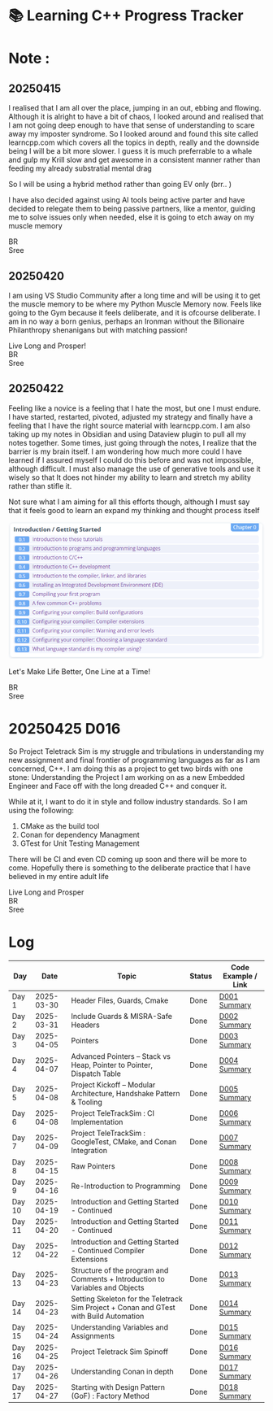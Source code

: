 # 📚 Learning C++ Progress Tracker

# Note :

## 20250415

I realised that I am all over the place, jumping in an out, ebbing and flowing. Although it is alright to have a bit of chaos, I looked around and realised that I am not going deep enough to have that sense of understanding to scare away my imposter syndrome. So I looked around and found this site called learncpp.com which covers all the topics in depth, really and the downside being I will be a bit more slower. I guess it is much preferrable to a whale and gulp my Krill slow and get awesome in a consistent manner rather than feeding my already substratial mental drag

So I will be using a hybrid method rather than going EV only (brr.. )

I have also decided against using AI tools being active parter and have decided to relegate them to being passive partners, like a mentor, guiding me to solve issues only when needed, else it is going to etch away on my muscle memory

BR<br>
Sree

## 20250420

I am using VS Studio Community after a long time and will be using it to get the muscle memory to be where my Python Muscle Memory now. Feels like going to the Gym because it feels deliberate, and it is ofcourse deliberate. I am in no way a born genius, perhaps an Ironman without the Bilionaire Philanthropy shenanigans but with matching passion!

Live Long and Prosper!<br>
BR<br>
Sree

## 20250422

Feeling like a novice is a feeling that I hate the most, but one I must endure. I have started, restarted, pivoted, adjusted my strategy and finally have a feeling that I have the right source material with learncpp.com. I am also taking up my notes in Obsidian and using Dataview plugin to pull all my notes together. Some times, just going through the notes, I realize that the barrier is my brain itself. I am wondering how much more could I have learned if I assured myself I could do this before and was not impossible, although difficult. I must also manage the use of generative tools and use it wisely so that It does not hinder my ability to learn and stretch my ability rather than stifle it.

Not sure what I am aiming for all this efforts though, although I must say that it feels good to learn an expand my thinking and thought process itself

![img](./img/20250422.png)

Let's Make Life Better, One Line at a Time!

BR<br>
Sree

# 20250425 D016

So Project Teletrack Sim is my struggle and tribulations in understanding my new assignment and final frontier of programming languages as far as I am concerned, C++. I am doing this as a project to get two birds with one stone: Understanding the Project I am working on as a new Embedded Engineer and Face off with the long dreaded C++ and conquer it.

While at it, I want to do it in style and follow industry standards. So I am using the following:

1. CMake as the build tool
2. Conan for dependency Managment
3. GTest for Unit Testing Management

There will be CI and even CD coming up soon and there will be more to come. Hopefully there is something to the deliberate practice that I have believed in my entire adult life

Live Long and Prosper<br>
BR<br>
Sree

# Log

| Day    | Date       | Topic                                                                                  | Status | Code Example / Link                                               |
| ------ | ---------- | -------------------------------------------------------------------------------------- | ------ | ----------------------------------------------------------------- |
| Day 1  | 2025-03-30 | Header Files, Guards, Cmake                                                            | Done   | [D001 Summary](./D001-header-files/README.md)                     |
| Day 2  | 2025-03-31 | Include Guards & MISRA-Safe Headers                                                    | Done   | [D002 Summary](./D002-include-guards/README.md)                   |
| Day 3  | 2025-04-05 | Pointers                                                                               | Done   | [D003 Summary](./D003-pointers/README.md)                         |
| Day 4  | 2025-04-07 | Advanced Pointers – Stack vs Heap, Pointer to Pointer, Dispatch Table                  | Done   | [D004 Summary](./D004-pointers-advanced/README.md)                |
| Day 5  | 2025-04-08 | Project Kickoff – Modular Architecture, Handshake Pattern & Tooling                    | Done   | [D005 Summary](./D005-teletrack-sim-kickoff/README.md)            |
| Day 6  | 2025-04-08 | Project TeleTrackSim : CI Implementation                                               | Done   | [D006 Summary](./D006-ci-implementation/README.md)                |
| Day 7  | 2025-04-09 | Project TeleTrackSim : GoogleTest, CMake, and Conan Integration                        | Done   | [D007 Summary](./D007-gtest-cmake-conan/README.md)                |
| Day 8  | 2025-04-15 | Raw Pointers                                                                           | Done   | [D008 Summary](./D008-raw-pointers/README.md)                     |
| Day 9  | 2025-04-16 | Re-Introduction to Programming                                                         | Done   | [D009 Summary](./D009/README.md)                                  |
| Day 10 | 2025-04-19 | Introduction and Getting Started - Continued                                           | Done   | [D010 Summary](./D010/README.md)                                  |
| Day 11 | 2025-04-20 | Introduction and Getting Started - Continued                                           | Done   | [D011 Summary](./D011/README.md)                                  |
| Day 12 | 2025-04-22 | Introduction and Getting Started - Continued Compiler Extensions                       | Done   | [D012 Summary](./D012/README.md)                                  |
| Day 13 | 2025-04-23 | Structure of the program and Comments + Introduction to Variables and Objects          | Done   | [D013 Summary](./D013/README.md)                                  |
| Day 14 | 2025-04-23 | Setting Skeleton for the Teletrack Sim Project + Conan and GTest with Build Automation | Done   | [D014 Summary](./D014-Teletrack-Sim-Reboot/README.md)             |
| Day 15 | 2025-04-24 | Understanding Variables and Assignments                                                | Done   | [D015 Summary](./D015/README.md)                                  |
| Day 16 | 2025-04-25 | Project Teletrack Sim Spinoff                                                          | Done   | [D016 Summary](./D016-project-teletrack-sim-googletest/README.md) |
| Day 17 | 2025-04-26 | Understanding Conan in depth                                                           | Done   | [D017 Summary](./D017-conan-indepth/README.md)                    |
| Day 17 | 2025-04-27 | Starting with Design Pattern (GoF) : Factory Method                                    | Done   | [D018 Summary](./D018-gof-Factory/README.md)                      |
